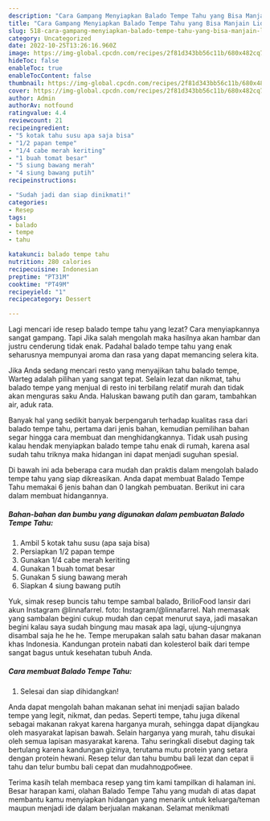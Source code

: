```yaml
---
description: "Cara Gampang Menyiapkan Balado Tempe Tahu yang Bisa Manjain Lidah"
title: "Cara Gampang Menyiapkan Balado Tempe Tahu yang Bisa Manjain Lidah"
slug: 518-cara-gampang-menyiapkan-balado-tempe-tahu-yang-bisa-manjain-lidah
category: Uncategorized
date: 2022-10-25T13:26:16.960Z
image: https://img-global.cpcdn.com/recipes/2f81d343bb56c11b/680x482cq70/balado-tempe-tahu-foto-resep-utama.jpg
hideToc: false
enableToc: true
enableTocContent: false
thumbnail: https://img-global.cpcdn.com/recipes/2f81d343bb56c11b/680x482cq70/balado-tempe-tahu-foto-resep-utama.jpg
cover: https://img-global.cpcdn.com/recipes/2f81d343bb56c11b/680x482cq70/balado-tempe-tahu-foto-resep-utama.jpg
author: Admin
authorAv: notfound
ratingvalue: 4.4
reviewcount: 21
recipeingredient:
- "5 kotak tahu susu apa saja bisa"
- "1/2 papan tempe"
- "1/4 cabe merah keriting"
- "1 buah tomat besar"
- "5 siung bawang merah"
- "4 siung bawang putih"
recipeinstructions:

- "Sudah jadi dan siap dinikmati!"
categories:
- Resep
tags:
- balado
- tempe
- tahu

katakunci: balado tempe tahu 
nutrition: 280 calories
recipecuisine: Indonesian
preptime: "PT31M"
cooktime: "PT49M"
recipeyield: "1"
recipecategory: Dessert

---
```



Lagi mencari ide resep balado tempe tahu yang lezat? Cara menyiapkannya sangat gampang. Tapi Jika salah mengolah maka hasilnya akan hambar dan justru cenderung tidak enak. Padahal balado tempe tahu yang enak seharusnya mempunyai aroma dan rasa yang dapat memancing selera kita.


Jika Anda sedang mencari resto yang menyajikan tahu balado tempe, Warteg adalah pilihan yang sangat tepat. Selain lezat dan nikmat, tahu balado tempe yang menjual di resto ini terbilang relatif murah dan tidak akan menguras saku Anda. Haluskan bawang putih dan garam, tambahkan air, aduk rata.

Banyak hal yang sedikit banyak berpengaruh terhadap kualitas rasa dari balado tempe tahu, pertama dari jenis bahan, kemudian pemilihan bahan segar hingga cara membuat dan menghidangkannya. Tidak usah pusing kalau hendak menyiapkan balado tempe tahu enak di rumah, karena asal sudah tahu triknya maka hidangan ini dapat menjadi suguhan spesial.


Di bawah ini ada beberapa cara mudah dan praktis dalam mengolah balado tempe tahu yang siap dikreasikan. Anda dapat membuat Balado Tempe Tahu memakai 6 jenis bahan dan 0 langkah pembuatan. Berikut ini cara dalam membuat hidangannya.

<!--inarticleads1-->

##### Bahan-bahan dan bumbu yang digunakan dalam pembuatan Balado Tempe Tahu:

1. Ambil 5 kotak tahu susu (apa saja bisa)
1. Persiapkan 1/2 papan tempe
1. Gunakan 1/4 cabe merah keriting
1. Gunakan 1 buah tomat besar
1. Gunakan 5 siung bawang merah
1. Siapkan 4 siung bawang putih


Yuk, simak resep buncis tahu tempe sambal balado, BrilioFood lansir dari akun Instagram @linnafarrel. foto: Instagram/@linnafarrel. Nah memasak yang sambalan begini cukup mudah dan cepat menurut saya, jadi masakan begini kalau saya sudah bingung mau masak apa lagi, ujung-ujungnya disambal saja he he he. Tempe merupakan salah satu bahan dasar makanan khas Indonesia. Kandungan protein nabati dan kolesterol baik dari tempe sangat bagus untuk kesehatan tubuh Anda. 

<!--inarticleads2-->

##### Cara membuat Balado Tempe Tahu:


1. Selesai dan siap dihidangkan!

Anda dapat mengolah bahan makanan sehat ini menjadi sajian balado tempe yang legit, nikmat, dan pedas. Seperti tempe, tahu juga dikenal sebagai makanan rakyat karena harganya murah, sehingga dapat dijangkau oleh masyarakat lapisan bawah. Selain harganya yang murah, tahu disukai oleh semua lapisan masyarakat karena. Tahu seringkali disebut daging tak bertulang karena kandungan gizinya, terutama mutu protein yang setara dengan protein hewani. Resep telur dan tahu bumbu bali lezat dan cepat ii tahu dan telur bumbu bali cepat dan mudahподробнее. 

Terima kasih telah membaca resep yang tim kami tampilkan di halaman ini. Besar harapan kami, olahan Balado Tempe Tahu yang mudah di atas dapat membantu kamu menyiapkan hidangan yang menarik untuk keluarga/teman maupun menjadi ide dalam berjualan makanan. Selamat menikmati
